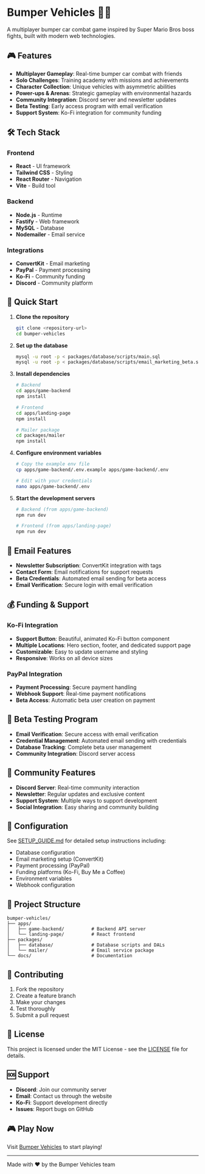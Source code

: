 # Bumper Vehicles 🚗💥

A multiplayer bumper car combat game inspired by Super Mario Bros boss fights, built with modern web technologies.

## 🎮 Features

- **Multiplayer Gameplay**: Real-time bumper car combat with friends
- **Solo Challenges**: Training academy with missions and achievements
- **Character Collection**: Unique vehicles with asymmetric abilities
- **Power-ups & Arenas**: Strategic gameplay with environmental hazards
- **Community Integration**: Discord server and newsletter updates
- **Beta Testing**: Early access program with email verification
- **Support System**: Ko-Fi integration for community funding

## 🛠️ Tech Stack

### Frontend

- **React** - UI framework
- **Tailwind CSS** - Styling
- **React Router** - Navigation
- **Vite** - Build tool

### Backend

- **Node.js** - Runtime
- **Fastify** - Web framework
- **MySQL** - Database
- **Nodemailer** - Email service

### Integrations

- **ConvertKit** - Email marketing
- **PayPal** - Payment processing
- **Ko-Fi** - Community funding
- **Discord** - Community platform

## 🚀 Quick Start

1. **Clone the repository**

   ```bash
   git clone <repository-url>
   cd bumper-vehicles
   ```

2. **Set up the database**

   ```bash
   mysql -u root -p < packages/database/scripts/main.sql
   mysql -u root -p < packages/database/scripts/email_marketing_beta.sql
   ```

3. **Install dependencies**

   ```bash
   # Backend
   cd apps/game-backend
   npm install

   # Frontend
   cd apps/landing-page
   npm install

   # Mailer package
   cd packages/mailer
   npm install
   ```

4. **Configure environment variables**

   ```bash
   # Copy the example env file
   cp apps/game-backend/.env.example apps/game-backend/.env

   # Edit with your credentials
   nano apps/game-backend/.env
   ```

5. **Start the development servers**

   ```bash
   # Backend (from apps/game-backend)
   npm run dev

   # Frontend (from apps/landing-page)
   npm run dev
   ```

## 📧 Email Features

- **Newsletter Subscription**: ConvertKit integration with tags
- **Contact Form**: Email notifications for support requests
- **Beta Credentials**: Automated email sending for beta access
- **Email Verification**: Secure login with email verification

## 💰 Funding & Support

### Ko-Fi Integration

- **Support Button**: Beautiful, animated Ko-Fi button component
- **Multiple Locations**: Hero section, footer, and dedicated support page
- **Customizable**: Easy to update username and styling
- **Responsive**: Works on all device sizes

### PayPal Integration

- **Payment Processing**: Secure payment handling
- **Webhook Support**: Real-time payment notifications
- **Beta Access**: Automatic beta user creation on payment

## 🎯 Beta Testing Program

- **Email Verification**: Secure access with email verification
- **Credential Management**: Automated email sending with credentials
- **Database Tracking**: Complete beta user management
- **Community Integration**: Discord server access

## 📱 Community Features

- **Discord Server**: Real-time community interaction
- **Newsletter**: Regular updates and exclusive content
- **Support System**: Multiple ways to support development
- **Social Integration**: Easy sharing and community building

## 🔧 Configuration

See [SETUP_GUIDE.md](./SETUP_GUIDE.md) for detailed setup instructions including:

- Database configuration
- Email marketing setup (ConvertKit)
- Payment processing (PayPal)
- Funding platforms (Ko-Fi, Buy Me a Coffee)
- Environment variables
- Webhook configuration

## 📁 Project Structure

```
bumper-vehicles/
├── apps/
│   ├── game-backend/          # Backend API server
│   └── landing-page/          # React frontend
├── packages/
│   ├── database/              # Database scripts and DALs
│   └── mailer/                # Email service package
└── docs/                      # Documentation
```

## 🤝 Contributing

1. Fork the repository
2. Create a feature branch
3. Make your changes
4. Test thoroughly
5. Submit a pull request

## 📄 License

This project is licensed under the MIT License - see the [LICENSE](LICENSE) file for details.

## 🆘 Support

- **Discord**: Join our community server
- **Email**: Contact us through the website
- **Ko-Fi**: Support development directly
- **Issues**: Report bugs on GitHub

## 🎮 Play Now

Visit [Bumper Vehicles](https://app.bumpervehicles.com) to start playing!

---

Made with ❤️ by the Bumper Vehicles team
